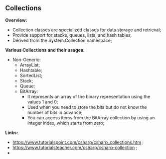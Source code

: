 ## Collections

**Overview:**

- Collection classes are specialized classes for data storage and retrieval;
- Provide support for stacks, queues, lists, and hash tables;
- Derived from the System.Collection namespace;

**Various Collections and their usages:**

- Non-Generic:
  - ArrayList;
  - Hashtable;
  - SortedList;
  - Stack;
  - Queue;
  - BitArray:
    - It represents an array of the binary representation using the values 1 and 0;
    - Used when you need to store the bits but do not know the number of bits in advance;
    - You can access items from the BitArray collection by using an integer index, which starts from zero;

**Links:**

- https://www.tutorialspoint.com/csharp/csharp_collections.htm ;
- https://www.tutorialsteacher.com/csharp/csharp-collection ;
-
